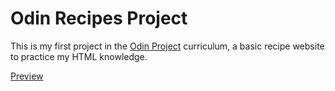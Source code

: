 # Odin Recipes Project

This is my first project in the [Odin Project](https://www.theodinproject.com/) curriculum, a basic recipe website to practice my HTML knowledge.

[Preview](https://hebesant.github.io/odin-lessons/recipes/)